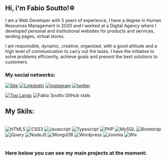 ## Hi, i'm Fabio Soutto!✡️

I am a Web Developer with 5 years of experience, I have a degree in Human Resources Management in 2020 and I worked at a Digital Agency where I developed personal and institutional websites for products and services, landing pages, virtual stores.

I am responsible, dynamic, creative, organized, with a good attitude and a high level of communication to carry out the tasks. I have the initiative to solve problems efficiently, achieve goals and present the best solutions to customers.

### My social networks:

[![Site](https://img.shields.io/badge/website-000000?style=for-the-badge&logo=About.me&logoColor=white)](https://fabiosouttodev.vercel.app)
[![Linkdedin](https://img.shields.io/badge/LinkedIn-0077B5?style=for-the-badge&logo=linkedin&logoColor=white)](https://www.linkedin.com/in/fabio-soutto-dev/)
[![instagram](https://img.shields.io/badge/Instagram-E4405F?style=for-the-badge&logo=instagram&logoColor=white)](https://www.instagram.com/fabiosouttodev/)
[![twitter](https://img.shields.io/badge/Twitter-1DA1F2?style=for-the-badge&logo=twitter&logoColor=white)](https://twitter.com/FabioSoutto)

[![Top Langs](https://github-readme-stats.vercel.app/api/top-langs/?username=fabiosoutto)](https://github.com/fabiosoutto/github-readme-stats)
![Fabio Soutto GitHub stats](https://github-readme-stats.vercel.app/api?username=fabiosoutto&show_icons=true&theme=radical)

## My Skils:

<div style="display: inline_block"><br/>
    <img align="center" alt="HTML5" src="https://img.shields.io/badge/HTML-239120?style=for-the-badge&logo=html5&logoColor=white" />
    <img align="center" alt="CSS3" src="https://img.shields.io/badge/CSS-239120?&style=for-the-badge&logo=css3&logoColor=white" />
    <img align="center" alt="Javascript" src="https://img.shields.io/badge/JavaScript-F7DF1E?style=for-the-badge&logo=javascript&logoColor=black" />
    <img align="center" alt="Typescript" src="https://img.shields.io/badge/TypeScript-007ACC?style=for-the-badge&logo=typescript&logoColor=white" />
    <img align="center" alt="PHP" src="https://img.shields.io/badge/PHP-777BB4?style=for-the-badge&logo=php&logoColor=white" />
    <img align="center" alt="MySQL" src="https://img.shields.io/badge/MySQL-00000F?style=for-the-badge&logo=mysql&logoColor=white" />
    <img align="center" alt="Bootstrap" src="https://img.shields.io/badge/Bootstrap-563D7C?style=for-the-badge&logo=bootstrap&logoColor=white" />
    <img align="center" alt="jQuery" src="https://img.shields.io/badge/jQuery-0769AD?style=for-the-badge&logo=jquery&logoColor=white" />
    <img align="center" alt="NodeJS" src="https://img.shields.io/badge/Node.js-43853D?style=for-the-badge&logo=node.js&logoColor=white" />
    <img align="center" alt="MongoDB" src="https://img.shields.io/badge/MongoDB-4EA94B?style=for-the-badge&logo=mongodb&logoColor=white" />
    <img align="center" alt="Wordpress" src="https://img.shields.io/badge/Wordpress-21759B?style=for-the-badge&logo=wordpress&logoColor=white" />
    <img align="center" alt="Joomla" src="https://img.shields.io/badge/Joomla-5091CD?style=for-the-badge&logo=joomla&logoColor=white" />
    <img align="center" alt="Wix" src="https://img.shields.io/badge/Wix-000?style=for-the-badge&logo=wix&logoColor=white" />

</div><br/>

### Here below you can see my main projects at the moment:
